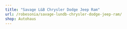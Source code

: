 ```yaml
---
title: "Savage L&B Chrysler Dodge Jeep Ram"
url: /robesonia/savage-lundb-chrysler-dodge-jeep-ram/
shop: Autohaus
---
```


